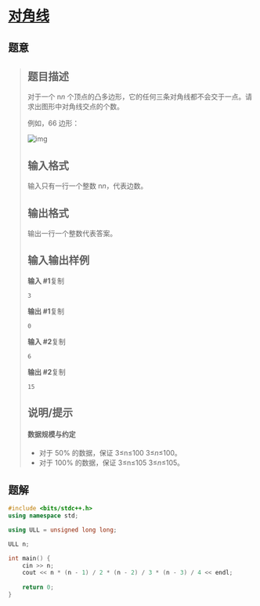 #  [对角线](https://www.luogu.com.cn/problem/P2181)

## 题意

>   ## 题目描述
>
>   对于一个 n*n* 个顶点的凸多边形，它的任何三条对角线都不会交于一点。请求出图形中对角线交点的个数。
>
>   例如，66 边形：
>
>   ![img](https://cdn.luogu.com.cn/upload/pic/6023.png)
>
>   ## 输入格式
>
>   输入只有一行一个整数 n*n*，代表边数。
>
>   ## 输出格式
>
>   输出一行一个整数代表答案。
>
>   ## 输入输出样例
>
>   **输入 #1**复制
>
>   ```
>   3
>   ```
>
>   **输出 #1**复制
>
>   ```
>   0
>   ```
>
>   **输入 #2**复制
>
>   ```
>   6
>   ```
>
>   **输出 #2**复制
>
>   ```
>   15
>   ```
>
>   ## 说明/提示
>
>   #### 数据规模与约定
>
>   -   对于 50% 的数据，保证 3≤n≤100 3≤*n*≤100。
>   -   对于 100% 的数据，保证 3≤n≤105 3≤*n*≤105。

## 题解



```c++
#include <bits/stdc++.h>
using namespace std;

using ULL = unsigned long long;

ULL n;

int main() {
    cin >> n;
    cout << n * (n - 1) / 2 * (n - 2) / 3 * (n - 3) / 4 << endl;
    
    return 0;
}
```



```python3

```

